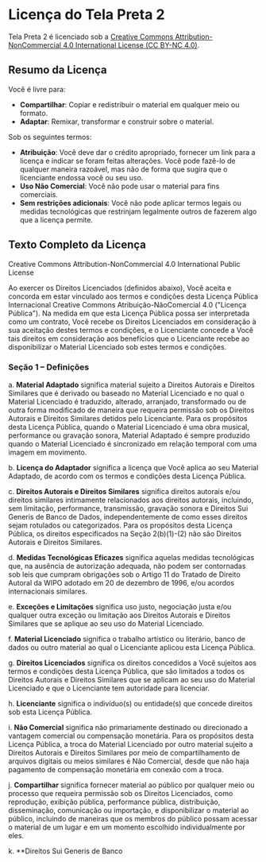 # Licença do Tela Preta 2

Tela Preta 2 é licenciado sob a [Creative Commons Attribution-NonCommercial 4.0 International License (CC BY-NC 4.0)](https://creativecommons.org/licenses/by-nc/4.0/).

## Resumo da Licença

Você é livre para:

- **Compartilhar**: Copiar e redistribuir o material em qualquer meio ou formato.
- **Adaptar**: Remixar, transformar e construir sobre o material.

Sob os seguintes termos:

- **Atribuição**: Você deve dar o crédito apropriado, fornecer um link para a licença e indicar se foram feitas alterações. Você pode fazê-lo de qualquer maneira razoável, mas não de forma que sugira que o licenciante endossa você ou seu uso.
- **Uso Não Comercial**: Você não pode usar o material para fins comerciais.
- **Sem restrições adicionais**: Você não pode aplicar termos legais ou medidas tecnológicas que restrinjam legalmente outros de fazerem algo que a licença permite.

## Texto Completo da Licença

Creative Commons Attribution-NonCommercial 4.0 International Public License

Ao exercer os Direitos Licenciados (definidos abaixo), Você aceita e concorda em estar vinculado aos termos e condições desta Licença Pública Internacional Creative Commons Atribuição-NãoComercial 4.0 ("Licença Pública"). Na medida em que esta Licença Pública possa ser interpretada como um contrato, Você recebe os Direitos Licenciados em consideração à sua aceitação destes termos e condições, e o Licenciante concede a Você tais direitos em consideração aos benefícios que o Licenciante recebe ao disponibilizar o Material Licenciado sob estes termos e condições.

### Seção 1 – Definições

a. **Material Adaptado** significa material sujeito a Direitos Autorais e Direitos Similares que é derivado ou baseado no Material Licenciado e no qual o Material Licenciado é traduzido, alterado, arranjado, transformado ou de outra forma modificado de maneira que requeira permissão sob os Direitos Autorais e Direitos Similares detidos pelo Licenciante. Para os propósitos desta Licença Pública, quando o Material Licenciado é uma obra musical, performance ou gravação sonora, Material Adaptado é sempre produzido quando o Material Licenciado é sincronizado em relação temporal com uma imagem em movimento.

b. **Licença do Adaptador** significa a licença que Você aplica ao seu Material Adaptado, de acordo com os termos e condições desta Licença Pública.

c. **Direitos Autorais e Direitos Similares** significa direitos autorais e/ou direitos similares intimamente relacionados aos direitos autorais, incluindo, sem limitação, performance, transmissão, gravação sonora e Direitos Sui Generis de Banco de Dados, independentemente de como esses direitos sejam rotulados ou categorizados. Para os propósitos desta Licença Pública, os direitos especificados na Seção 2(b)(1)-(2) não são Direitos Autorais e Direitos Similares.

d. **Medidas Tecnológicas Eficazes** significa aquelas medidas tecnológicas que, na ausência de autorização adequada, não podem ser contornadas sob leis que cumpram obrigações sob o Artigo 11 do Tratado de Direito Autoral da WIPO adotado em 20 de dezembro de 1996, e/ou acordos internacionais similares.

e. **Exceções e Limitações** significa uso justo, negociação justa e/ou qualquer outra exceção ou limitação aos Direitos Autorais e Direitos Similares que se aplique ao seu uso do Material Licenciado.

f. **Material Licenciado** significa o trabalho artístico ou literário, banco de dados ou outro material ao qual o Licenciante aplicou esta Licença Pública.

g. **Direitos Licenciados** significa os direitos concedidos a Você sujeitos aos termos e condições desta Licença Pública, que são limitados a todos os Direitos Autorais e Direitos Similares que se aplicam ao seu uso do Material Licenciado e que o Licenciante tem autoridade para licenciar.

h. **Licenciante** significa o indivíduo(s) ou entidade(s) que concede direitos sob esta Licença Pública.

i. **Não Comercial** significa não primariamente destinado ou direcionado a vantagem comercial ou compensação monetária. Para os propósitos desta Licença Pública, a troca do Material Licenciado por outro material sujeito a Direitos Autorais e Direitos Similares por meio de compartilhamento de arquivos digitais ou meios similares é Não Comercial, desde que não haja pagamento de compensação monetária em conexão com a troca.

j. **Compartilhar** significa fornecer material ao público por qualquer meio ou processo que requeira permissão sob os Direitos Licenciados, como reprodução, exibição pública, performance pública, distribuição, disseminação, comunicação ou importação, e disponibilizar o material ao público, incluindo de maneiras que os membros do público possam acessar o material de um lugar e em um momento escolhido individualmente por eles.

k. **Direitos Sui Generis de Banco